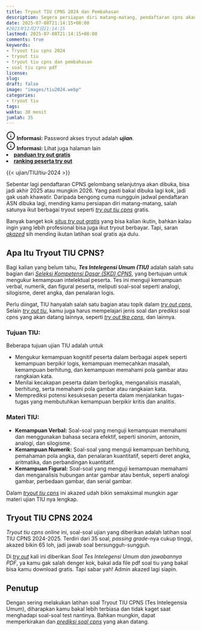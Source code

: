 ```yaml
---
title: Tryout TIU CPNS 2024 dan Pembahasan
description: Segera persiapan diri matang-matang, pendaftaran cpns akan segera dibuka. Ayo ikut berbagai tryout seperti try out tiu cpns gratis, pembahasannya dan 35 soal tiu hots 2024.
date: 2025-07-08T21:14:15+08:00 
#2023年12月27日21:14:15
lastmod: 2025-07-08T21:14:15+08:00 
comments: true
keywords: 
- Tryout tiu cpns 2024
- tryout tiu
- tryout tiu cpns dan pembahasan
- soal tiu cpns pdf
license: 
slug: 
draft: false
image: "images/tiu2024.webp"
categories:
- tryout tiu
tags:
waktu: 30 menit
jumlah: 35 
---
```



<div class="alert alert-info">
  <svg xmlns="http://www.w3.org/2000/svg" width="24" height="24" viewBox="0 0 24 24" fill="none" stroke="currentColor" stroke-width="2" stroke-linecap="round" stroke-linejoin="round" class="feather feather-info"><circle cx="12" cy="12" r="10"></circle><line x1="12" y1="16" x2="12" y2="12"></line>    <line x1="12" y1="8" x2="12.01" y2="8"></line>  </svg>
  <span><strong>Informasi:</strong> Password akses tryout adalah <b><i>ujian</b></i>.</span>
</div>
<div class="alert alert-info">
  <svg xmlns="http://www.w3.org/2000/svg" width="24" height="24" viewBox="0 0 24 24" fill="none" stroke="currentColor" stroke-width="2" stroke-linecap="round" stroke-linejoin="round" class="feather feather-info"><circle cx="12" cy="12" r="10"></circle><line x1="12" y1="16" x2="12" y2="12"></line>    <line x1="12" y1="8" x2="12.01" y2="8"></line>  </svg>
  <span><strong>Informasi:</strong> Lihat juga halaman lain<b> <li><a href="/ujian/cara-ikut-tryout-online-gratis">panduan try out gratis</a></li></b> <b><li><a href="/ujian/ranking-peserta-tryout">ranking peserta try out</a></li></b></span>
</div>



{{< ujian/TIU/tiu-2024 >}}

Sebentar lagi pendaftaran CPNS gelombang selanjutnya akan dibuka, bisa jadi akhir 2025 atau mungkin 2026. Yang pasti bakal dibuka lagi kok, jadi gak usah khawatir. Daripada bengong cuma nungguin jadwal pendaftaran ASN dibuka lagi, mending kamu persiapan diri matang-matang, salah satunya ikut berbagai tryout seperti *[try out tiu cpns](/ujian/tiu/tryout-tiu-cpns-2024/)* gratis. 

Banyak banget kok *[situs try out gratis](/link-tryout-ppg-gratis/)* yang bisa kalian ikutin, bahkan kalau ingin yang lebih profesional bisa juga ikut tryout berbayar. Tapi, saran *[akazed](/)* sih mending ikutan latihan soal gratis aja dulu.

## Apa Itu Tryout TIU CPNS?
Bagi kalian yang belum tahu, ***Tes Intelegensi Umum (TIU)*** adalah salah satu bagian dari *[Seleksi Kompetensi Dasar (SKD) CPNS](/ujian/cpns/try-out-skd-cpns-gratis/)*, yang bertujuan untuk mengukur kemampuan intelektual peserta. Tes ini menguji kemampuan verbal, numerik, dan figural peserta, meliputi soal-soal seperti analogi, silogisme, deret angka, dan penalaran logis. 

Perlu diingat, TIU hanyalah salah satu bagian atau topik dalam *[try out cpns](/categories/tryout-cpns/)*, Selain *[try out tiu](/categories/tryout-tiu/)*, kamu juga harus mempelajari jenis soal dan prediksi soal cpns yang akan datang lainnya, seperti *[try out tkp cpns](/ujian/cpns/tryout-tkp-cpns/)*, dan lainnya.


### Tujuan TIU:
Beberapa tujuan ujian TIU adalah untuk 
- Mengukur kemampuan kognitif peserta dalam berbagai aspek seperti kemampuan berpikir logis, kemampuan memecahkan masalah, kemampuan berhitung, dan kemampuan memahami pola gambar atau rangkaian kata. 
- Menilai kecakapan peserta dalam berlogika, menganalisis masalah, berhitung, serta memahami pola gambar atau rangkaian kata. 
- Memprediksi potensi kesuksesan peserta dalam menjalankan tugas-tugas yang membutuhkan kemampuan berpikir kritis dan analitis. 

### Materi TIU:
- **Kemampuan Verbal:** Soal-soal yang menguji kemampuan memahami dan menggunakan bahasa secara efektif, seperti sinonim, antonim, analogi, dan silogisme. 
- **Kemampuan Numerik:** Soal-soal yang menguji kemampuan berhitung, pemahaman pola angka, dan penalaran kuantitatif, seperti deret angka, aritmatika, dan perbandingan kuantitatif. 
- **Kemampuan Figural:** Soal-soal yang menguji kemampuan memahami dan menganalisis hubungan antar gambar atau bentuk, seperti analogi gambar, perbedaan gambar, dan serial gambar. 


Dalam *[tryout tiu cpns](/ujian/cpns/tryout-tiu-cpns/)* ini akazed udah bikin semaksimal mungkin agar materi ujian TIU nya lengkap. 

## Tryout TIU CPNS 2024
*Tryout tiu cpns online* ini, soal-soal ujian yang diberikan adalah latihan soal TIU CPNS 2024-2025. Terdiri dari 35 soal, *passing grade*-nya cukup tinggi, akazed bikin 65 loh, jadi jawab soal bersungguh-sungguh.

Di *[try out](/ujian/)* kali ini diberikan *Soal Tes Intelegensi Umum dan jawabannya PDF*, ya kamu gak salah denger kok, bakal ada file pdf soal tiu yang bakal bisa kamu download gratis. Tapi sabar yah! Admin akazed lagi siapin.

## Penutup
Dengan sering melakukan latihan soal Tryout TIU CPNS (Tes Intelegensia Umum), diharapkan kamu bakal lebih terbiasa dan tidak kaget saat menghadapi soal-soal test nantinya. Bahkan mungkin, dapat memperkirakan dan *[prediksi soal cpns](/ujian/cpns/tryout-prediksi-soal-cpns-2025/)* yang akan datang.


